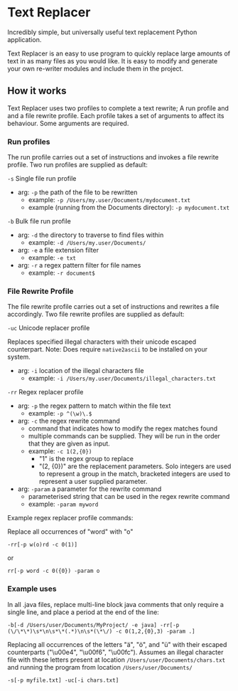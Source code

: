 # Text Replacer

Incredibly simple, but universally useful text replacement Python application.

Text Replacer is an easy to use program to quickly replace large amounts of text in as many files as you would like.
It is easy to modify and generate your own re-writer modules and include them in the project.

## How it works

Text Replacer uses two profiles to complete a text rewrite;
A run profile and and a file rewrite profile.
Each profile takes a set of arguments to affect its behaviour.
Some arguments are required.

### Run profiles
The run profile carries out a set of instructions and invokes a file rewrite profile.
Two run profiles are supplied as default:

`-s` Single file run profile
- arg: `-p` the path of the file to be rewritten
    - example: `-p /Users/my.user/Documents/mydocument.txt`
    - example (running from the Documents directory): `-p mydocument.txt`
    

`-b` Bulk file run profile
- arg: `-d` the directory to traverse to find files within
    - example: `-d /Users/my.user/Documents/`
- arg: `-e` a file extension filter
    - example: `-e txt`
- arg: `-r` a regex pattern  filter for file names 
    - example: `-r document$`
    

### File Rewrite Profile
The file rewrite profile carries out a set of instructions and rewrites a file accordingly.
Two file rewrite profiles are supplied as default:


`-uc` Unicode replacer profile

Replaces specified illegal characters with their unicode escaped counterpart.
Note: Does require `native2ascii` to be installed on your system.
- arg: `-i` location of the illegal characters file
    - example: `-i /Users/my.user/Documents/illegal_characters.txt`

`-rr` Regex replacer profile
- arg: `-p` the regex pattern to match within the file text
    - example: `-p ^(\w)\.$`
- arg: `-c` the regex rewrite command
    - command that indicates how to modify the regex matches found
    - multiple commands can be supplied. They will be run in the order that they are given as input.
    - example: `-c 1(2,{0})`
        - "1" is the regex group to replace
        - "(2, {0})" are the replacement parameters. Solo integers are used to represent a group in the match, bracketed integers are used to represent a user supplied parameter. 
- arg: `-param` a parameter for the rewrite command
    - parameterised string that can be used in the regex rewrite command
    - example: `-param myword`

Example regex replacer profile commands:

Replace all occurrences of "word" with "o"

`-rr[-p w(o)rd -c 0(1)]`

or

`rr[-p word -c 0({0}) -param o`

### Example uses

In all .java files, replace multi-line block java comments that only require a single line, and place a period at the end of the line:

`-b[-d /Users/user/Documents/MyProject/ -e java] -rr[-p (\/\*\*)\s*\n\s*\*(.*)\n\s*(\*\/) -c 0(1,2,{0},3) -param .]`

Replacing all occurrences of the letters "ä", "ö", and "ü" with their escaped counterparts ("\u00e4", "\u00f6", "\u00fc").
Assumes an illegal character file with these letters present at location `/Users/user/Documents/chars.txt` and running the program from location `/Users/user/Documents/`

`-s[-p myfile.txt] -uc[-i chars.txt]`

